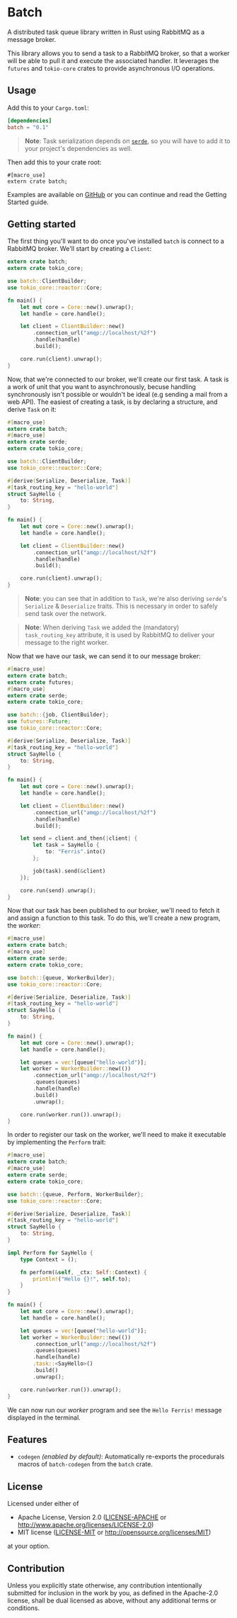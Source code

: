 # Batch

A distributed task queue library written in Rust using RabbitMQ as a message broker.

This library allows you to send a task to a RabbitMQ broker, so that a worker will be able
to pull it and execute the associated handler. It leverages the `futures` and `tokio-core`
crates to provide asynchronous I/O operations.

## Usage

Add this to your `Cargo.toml`:

```toml
[dependencies]
batch = "0.1"
```

> **Note**: Task serialization depends on [`serde`](https://serde.rs/), so you will have to add it to your project's dependencies as well.

Then add this to your crate root:

```
#[macro_use]
extern crate batch;
```

Examples are available on [GitHub](https://github.com/kureuil/batch-rs/tree/master/batch/examples) or you can continue and read the Getting Started guide.

## Getting started

The first thing you'll want to do once you've installed `batch` is connect to a RabbitMQ broker. We'll start by creating a `Client`:

```rust
extern crate batch;
extern crate tokio_core;

use batch::ClientBuilder;
use tokio_core::reactor::Core;

fn main() {
    let mut core = Core::new().unwrap();
    let handle = core.handle();

    let client = ClientBuilder::new()
        .connection_url("amqp://localhost/%2f")
        .handle(handle)
        .build();

    core.run(client).unwrap();
}
```

Now, that we're connected to our broker, we'll create our first task. A task is a work of unit that you want to asynchronously, becuse handling synchronously isn't possible or wouldn't be ideal (e.g sending a mail from a web API). The easiest of creating a task, is by declaring a structure, and derive `Task` on it:

```rust
#[macro_use]
extern crate batch;
#[macro_use]
extern crate serde;
extern crate tokio_core;

use batch::ClientBuilder;
use tokio_core::reactor::Core;

#[derive(Serialize, Deserialize, Task)]
#[task_routing_key = "hello-world"]
struct SayHello {
    to: String,
}

fn main() {
    let mut core = Core::new().unwrap();
    let handle = core.handle();

    let client = ClientBuilder::new()
        .connection_url("amqp://localhost/%2f")
        .handle(handle)
        .build();

    core.run(client).unwrap();
}
```

> **Note**: you can see that in addition to `Task`, we're also deriving `serde`'s `Serialize` & `Deserialize` traits. This is necessary in order to safely send task over the network.

> **Note**: When deriving `Task` we added the (mandatory) `task_routing_key` attribute, it is used by RabbitMQ to deliver your message to the right worker.

Now that we have our task, we can send it to our message broker:

```rust
#[macro_use]
extern crate batch;
extern crate futures;
#[macro_use]
extern crate serde;
extern crate tokio_core;

use batch::{job, ClientBuilder};
use futures::Future;
use tokio_core::reactor::Core;

#[derive(Serialize, Deserialize, Task)]
#[task_routing_key = "hello-world"]
struct SayHello {
    to: String,
}

fn main() {
    let mut core = Core::new().unwrap();
    let handle = core.handle();

    let client = ClientBuilder::new()
        .connection_url("amqp://localhost/%2f")
        .handle(handle)
        .build();

    let send = client.and_then(|client| {
        let task = SayHello {
            to: "Ferris".into()
        };

        job(task).send(&client)
    });

    core.run(send).unwrap();
}
```

Now that our task has been published to our broker, we'll need to fetch it and assign a function to this task. To do this, we'll create a new program, the *worker*:

```rust
#[macro_use]
extern crate batch;
#[macro_use]
extern crate serde;
extern crate tokio_core;

use batch::{queue, WorkerBuilder};
use tokio_core::reactor::Core;

#[derive(Serialize, Deserialize, Task)]
#[task_routing_key = "hello-world"]
struct SayHello {
    to: String,
}

fn main() {
    let mut core = Core::new().unwrap();
    let handle = core.handle();

    let queues = vec![queue("hello-world")];
    let worker = WorkerBuilder::new(())
        .connection_url("amqp://localhost/%2f")
        .queues(queues)
        .handle(handle)
        .build()
        .unwrap();

    core.run(worker.run()).unwrap();
}
```

In order to register our task on the worker, we'll need to make it executable by implementing the `Perform` trait:

```rust
#[macro_use]
extern crate batch;
#[macro_use]
extern crate serde;
extern crate tokio_core;

use batch::{queue, Perform, WorkerBuilder};
use tokio_core::reactor::Core;

#[derive(Serialize, Deserialize, Task)]
#[task_routing_key = "hello-world"]
struct SayHello {
    to: String,
}

impl Perform for SayHello {
    type Context = ();

    fn perform(&self, _ctx: Self::Context) {
        println!("Hello {}!", self.to);
    }
}

fn main() {
    let mut core = Core::new().unwrap();
    let handle = core.handle();

    let queues = vec![queue("hello-world")];
    let worker = WorkerBuilder::new(())
        .connection_url("amqp://localhost/%2f")
        .queues(queues)
        .handle(handle)
        .task::<SayHello>()
        .build()
        .unwrap();

    core.run(worker.run()).unwrap();
}
```

We can now run our *worker* program and see the `Hello Ferris!` message displayed in the terminal.

## Features

* `codegen` *(enabled by default)*: Automatically re-exports the procedurals macros of `batch-codegen` from the `batch` crate.

## License

Licensed under either of

 * Apache License, Version 2.0
   ([LICENSE-APACHE](LICENSE-APACHE) or http://www.apache.org/licenses/LICENSE-2.0)
 * MIT license
   ([LICENSE-MIT](LICENSE-MIT) or http://opensource.org/licenses/MIT)

at your option.

## Contribution

Unless you explicitly state otherwise, any contribution intentionally submitted
for inclusion in the work by you, as defined in the Apache-2.0 license, shall be
dual licensed as above, without any additional terms or conditions.
